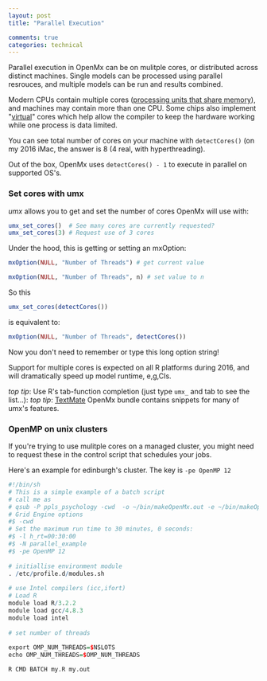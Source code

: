 ```yaml
---
layout: post
title: "Parallel Execution"

comments: true
categories: technical
---
```


Parallel execution in OpenMx can be on mulitple cores, or distributed across distinct machines. Single models can be processed using parallel resrouces, and multiple models can be run and results combined.

Modern CPUs contain multiple cores ([processing units that share memory](https://en.wikipedia.org/wiki/Multi-core_processor)), and machines may contain more than one CPU.
Some chips also implement "[virtual](https://en.wikipedia.org/wiki/Hyper-threading)" cores which help allow the compiler to keep the hardware working while one process is data limited.

You can see total number of cores on your machine with `detectCores()` (on my 2016 iMac, the answer is 8 (4 real, with hyperthreading).

Out of the box, OpenMx uses `detectCores() - 1` to execute in parallel on supported OS's.

### Set cores with umx

*umx* allows you to get and set the number of cores OpenMx will use with:

```r
umx_set_cores()  # See many cores are currently requested?
umx_set_cores(3) # Request use of 3 cores

```

Under the hood, this is getting or setting an mxOption:

```r
mxOption(NULL, "Number of Threads") # get current value

mxOption(NULL, "Number of Threads", n) # set value to n
```

So this

```r
umx_set_cores(detectCores())
```

is equivalent to:

```r
mxOption(NULL, "Number of Threads", detectCores())
```

Now you don't need to remember or type this long option string!

Support for multiple cores is expected on all R platforms during 2016, and will dramatically speed up model runtime, e,g,CIs.

*top tip*: Use R's tab-function completion (just type `umx_` and tab to see the list…):
*top tip*: [TextMate](http://macromates.com) OpenMx bundle contains snippets for many of umx's features.

### OpenMP on unix clusters

If you're trying to use mulitple cores on a managed cluster, you might need to request these in the control script that schedules your jobs.

Here's an example for edinburgh's cluster. The key is `-pe OpenMP 12`

```r
#!/bin/sh
# This is a simple example of a batch script
# call me as
# qsub -P ppls_psychology -cwd  -o ~/bin/makeOpenMx.out -e ~/bin/makeOpenMx.err ~/bin/makeOpenMx.sh
# Grid Engine options 
#$ -cwd
# Set the maximum run time to 30 minutes, 0 seconds:
#$ -l h_rt=00:30:00
#$ -N parallel_example
#$ -pe OpenMP 12
 
# initiallise environment module 
. /etc/profile.d/modules.sh
 
# use Intel compilers (icc,ifort)
# Load R
module load R/3.2.2
module load gcc/4.8.3
module load intel
 
# set number of threads
 
export OMP_NUM_THREADS=$NSLOTS
echo OMP_NUM_THREADS=$OMP_NUM_THREADS

R CMD BATCH my.R my.out

```
